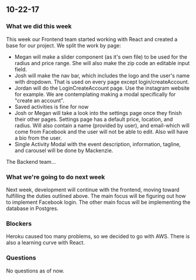 ## 10-22-17

### What we did this week
This week our Frontend team started working with React and created a base for our project. We split the work by page:
- Megan will make a slider component (as it's own file) to be used for the radius and price range. She will also make the zip code an editable input field.
- Josh will make the nav bar, which includes the logo and the user's name with dropdown. That is used on every page except login/createAccount.
- Jordan will do the LoginCreateAccount page. Use the instagram website for example. We are contemplating making a modal specifically for "create an account".
- Saved activities is fine for now
- Josh or Megan will take a look into the settings page once they finish their other pages. Settings page has a default price, location, and radius. Will also contain a name (provided by user), and email-which will come from Facebook and the user will not be able to edit. Also will have a bio from the user.
- Single Activity Modal with the event description, information, tagline, and carousel will be done by Mackenzie.

The Backend team...

### What we're going to do next week
Next week, development will continue with the frontend, moving toward fulfilling the duties outlined above. The main focus will be figuring out how to implement Facebook login. The other main focus will be implementing the database in Postgres.

### Blockers
Heroku caused too many problems, so we decided to go with AWS. There is also a learning curve with React.

### Questions
No questions as of now. 

